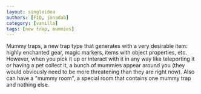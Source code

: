 ```yaml
---
layout: singleidea
authors: [FIQ, jonadab]
category: [vanilla]
tags: [new trap, mummies]
---
```

Mummy traps, a new trap type that generates with a very desirable item: highly enchanted gear, magic markers, items with object properties, etc. However, when you pick it up or interact with it in any way like teleporting it or having a pet collect it, a bunch of mummies appear around you (they would obviously need to be more threatening than they are right now). Also can have a "mummy room", a special room that contains one mummy trap and nothing else.
